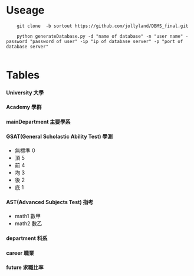 # Useage
```
    git clone  -b sortout https://github.com/jollyland/DBMS_final.git
```
    
```
    python generateDatabase.py -d "name of database" -n "user name" -password "password of user" -ip "ip of database server" -p "port of database server"
    
```

# Tables 

#### University                              大學
#### Academy                                 學群
#### mainDepartment                          主要學系  
#### GSAT(General Scholastic Ability Test)   學測
* 無標準   0
* 頂       5
* 前       4
* 均       3   
* 後       2
* 底       1

#### AST(Advanced Subjects Test)             指考
* math1    數甲
* math2    數乙
#### department                              科系
#### career                                  職業
#### future                                  求職比率




